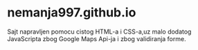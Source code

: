 # nemanja997.github.io

Sajt napravljen pomocu cistog HTML-a i CSS-a,uz malo dodatog JavaScripta zbog Google Maps Api-ja i zbog validiranja forme.
